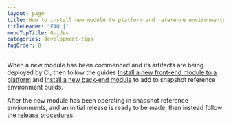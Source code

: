 ```yaml
---
layout: page
title: How to install new module to platform and reference environments
titleLeader: "FAQ |"
menuTopTitle: Guides
categories: development-tips
faqOrder: 8
---
```


When a new module has been commenced and its artifacts are being deployed by CI, then follow the guides [Install a new front-end module to a platform](/guides/install-frontend-module/) and [Install a new back-end module](/guides/install-backend-module/) to add to snapshot reference environment builds.

After the new module has been operating in snapshot reference environments, and an initial release is ready to be made, then instead follow the [release procedures](/guidelines/release-procedures/#add-to-platforms).

